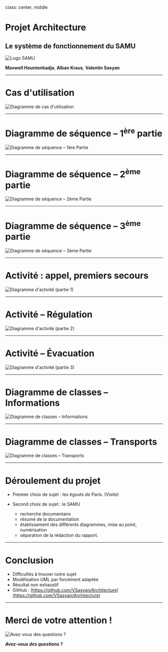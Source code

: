 class: center, middle

# Projet Architecture
## Le système de fonctionnement du SAMU

![Logo SAMU](../rapport/explications/logo-samu_.png "Logo SAMU")

**Maxwell Hountonhadja**, **Alban Kraus**, **Valentin Sasyan**

---

Cas d'utilisation
=================

![Diagramme de cas d'utilisation](../rapport/exports/use_case_.png "Diagramme de cas d'utilisation")

---

Diagramme de séquence – 1<sup>ère</sup> partie
======================================

![Diagramme de séquence – 1<sup>ère</sup> Partie](../rapport/exports/sequence_1.png "Diagramme de séquence – 1<sup>ère</sup> Partie")

---

Diagramme de séquence – 2<sup>ème</sup> partie
======================================

![Diagramme de séquence – 2<sup>ème</sup> Partie](../rapport/exports/sequence_2.png "Diagramme de séquence – 2<sup>ème</sup>")

---

Diagramme de séquence – 3<sup>ème</sup> partie
======================================

![Diagramme de séquence – 3<sup>ème</sup> Partie](../rapport/exports/sequence_3.png "Diagramme de séquence – 3<sup>ème</sup>")

---

Activité : appel, premiers secours
==================================

![Diagramme d'activité (partie 1)](../rapport/exports/activity-1.png)

---

Activité – Régulation
======================

![Diagramme d'activité (partie 2)](../rapport/exports/activity-2_.png)

---

Activité – Évacuation
======================

![Diagramme d'activité (partie 3)](../rapport/exports/activity-3.png)

---

Diagramme de classes – Informations
====================================

![Diagramme de classes – Informations](../rapport/exports/classes_informations.png "Diagramme de classes – Informations")

---

Diagramme de classes – Transports
==================================

![Diagramme de classes – Transports](images/10-classes-2_.png "Diagramme de classes – Transports")

---

Déroulement du projet
=====================

* Premier choix de sujet :  les égouts de Paris. (Visite)

* Second choix de sujet : le SAMU
    - recherche documentaire
    - résumé de la documentation
    - établissement des différents diagrammes, mise au point, numérisation
    - séparation de la rédaction du rapport.

---

Conclusion
==========

* Difficultés à trouver notre sujet
* Modélisation UML par forcément adaptée
* Résultat non exhaustif
* GitHub : [https://github.com/VSasyan/Architecture](https://github.com/VSasyan/Architecture)

---

Merci de votre attention !
==========================

![Avez-vous des questions ?](images/13-merci_.png "Avez-vous des questions ?")

***Avez-vous des questions ?***

